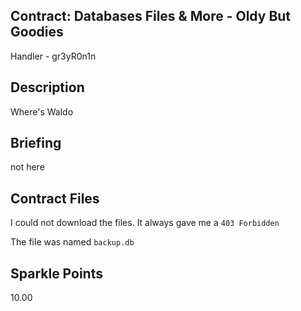 ## Contract: Databases Files & More - Oldy But Goodies
Handler - gr3yR0n1n

## Description
Where's Waldo

## Briefing
not here

## Contract Files
I could not download the files. It always gave me a `403 Forbidden`

The file was named `backup.db`

## Sparkle Points
10.00 
